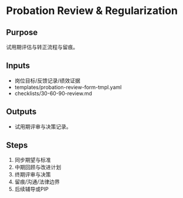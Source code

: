 # Probation Review & Regularization

## Purpose

试用期评估与转正流程与留痕。

## Inputs

- 岗位目标/反馈记录/绩效证据
- templates/probation-review-form-tmpl.yaml
- checklists/30-60-90-review.md

## Outputs

- 试用期评审与决策记录。

## Steps

1. 同步期望与标准
2. 中期回顾与改进计划
3. 终期评审与决策
4. 留痕/沟通/法律边界
5. 后续辅导或PIP
